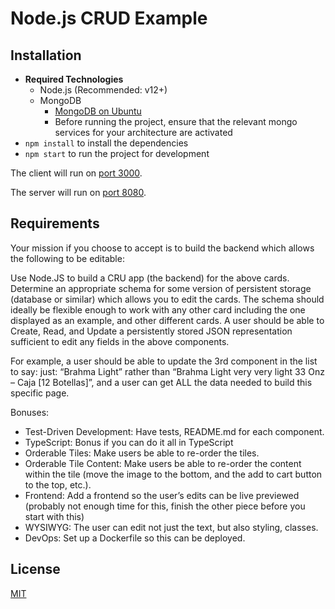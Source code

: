 # Node.js CRUD Example

## Installation

- **Required Technologies**
  - Node.js (Recommended: v12+)
  - MongoDB
    - [MongoDB on Ubuntu](https://docs.mongodb.com/manual/tutorial/install-mongodb-on-ubuntu/)
    - Before running the project, ensure that the relevant mongo services for your architecture are activated
- `npm install` to install the dependencies
- `npm start` to run the project for development

The client will run on [port 3000](http://localhost:3000/).

The server will run on [port 8080](http://localhost:8080/).

## Requirements

Your mission if you choose to accept is to build the backend which allows the following to be editable:

Use Node.JS to build a CRU app (the backend) for the above cards. Determine an appropriate schema for some version of persistent storage (database or similar) which allows you to edit the cards. The schema should ideally be flexible enough to work with any other card including the one displayed as an example, and other different cards. A user should be able to Create, Read, and Update a persistently stored JSON representation sufficient to edit any fields in the above components.

For example, a user should be able to update the 3rd component in the list to say: just: “Brahma Light” rather than “Brahma Light very very light 33 Onz – Caja [12 Botellas]”, and a user can get ALL the data needed to build this specific page.

Bonuses:

- Test-Driven Development: Have tests, README.md for each component.
- TypeScript: Bonus if you can do it all in TypeScript
- Orderable Tiles: Make users be able to re-order the tiles.
- Orderable Tile Content: Make users be able to re-order the content within the tile (move the image to the bottom, and the add to cart button to the top, etc.).
- Frontend: Add a frontend so the user’s edits can be live previewed (probably not enough time for this, finish the other piece before you start with this)
- WYSIWYG: The user can edit not just the text, but also styling, classes.
- DevOps: Set up a Dockerfile so this can be deployed.

## License

[MIT](LICENSE)
